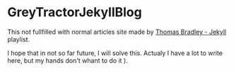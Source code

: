 # GreyTractorJekyllBlog

This not fullfilled with normal articles site made by 
[Thomas Bradley - Jekyll](https://www.youtube.com/playlist?list=PLWjCJDeWfDdfVEcLGAfdJn_HXyM4Y7_k-)
 playlist.

I hope that in not so far future, I will solve this. 
Actualy I have a lot to write here, but my hands don't whant to do it ).
